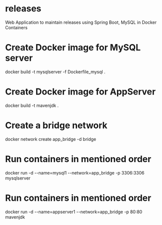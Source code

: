 # releases
Web Application to maintain releases using Spring Boot, MySQL in Docker Containers

# Create Docker image for MySQL server

docker build -t mysqlserver -f Dockerfile_mysql .

# Create Docker image for AppServer

docker build -t mavenjdk .

# Create a bridge network

docker network create app_bridge -d bridge

# Run containers in mentioned order

docker run -d --name=mysql1 --network=app_bridge -p 3306:3306 mysqlserver
# Run containers in mentioned order
docker run -d --name=appserver1 --network=app_bridge -p 80:80 mavenjdk 
